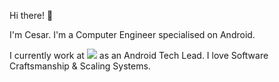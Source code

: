 Hi there! 👋

I'm Cesar. I'm a Computer Engineer specialised on Android.

I currently work at ![](https://i.ibb.co/pbzpSWM/chewy-mini-logo.png) as an Android Tech Lead. I love Software Craftsmanship & Scaling Systems.





<!--
**cesards/cesards** is a ✨ _special_ ✨ repository because its `README.md` (this file) appears on your GitHub profile.

Here are some ideas to get you started:

- 🔭 I’m currently working on ...
- 🌱 I’m currently learning ...
- 👯 I’m looking to collaborate on ...
- 🤔 I’m looking for help with ...
- 💬 Ask me about ...
- 📫 How to reach me: ...
- 😄 Pronouns: ...
- ⚡ Fun fact: ...
-->
